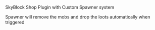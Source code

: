 SkyBlock Shop Plugin with Custom Spawner system

Spawner will remove the mobs and drop the loots automatically when triggered

